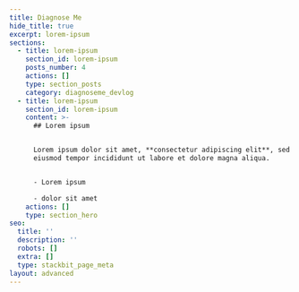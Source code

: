 ```yaml
---
title: Diagnose Me
hide_title: true
excerpt: lorem-ipsum
sections:
  - title: lorem-ipsum
    section_id: lorem-ipsum
    posts_number: 4
    actions: []
    type: section_posts
    category: diagnoseme_devlog
  - title: lorem-ipsum
    section_id: lorem-ipsum
    content: >-
      ## Lorem ipsum


      Lorem ipsum dolor sit amet, **consectetur adipiscing elit**, sed do
      eiusmod tempor incididunt ut labore et dolore magna aliqua.


      - Lorem ipsum

      - dolor sit amet
    actions: []
    type: section_hero
seo:
  title: ''
  description: ''
  robots: []
  extra: []
  type: stackbit_page_meta
layout: advanced
---
```


